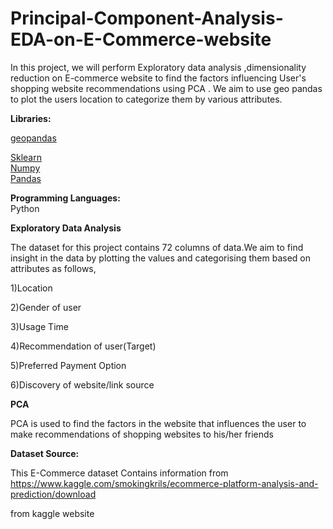 # Principal-Component-Analysis-EDA-on-E-Commerce-website
In this project, we will perform Exploratory data analysis ,dimensionality reduction on E-commerce website to find the factors influencing User's shopping website recommendations  using PCA . We aim to use geo pandas to plot the users location to categorize them by various attributes. 

**Libraries:**


  [geopandas](https://geopandas.org/)
  
  [Sklearn](https://scikit-learn.org/stable/index.html)                  
  [Numpy](https://numpy.org/)                  
  [Pandas](https://pandas.pydata.org/) 
  
**Programming Languages:**     
  Python

**Exploratory Data Analysis**

The dataset for this project contains 72 columns of data.We aim to find insight in the data by plotting the values and categorising them based on attributes as follows,

1)Location

2)Gender of user

3)Usage Time

4)Recommendation of user(Target)

5)Preferred Payment Option

6)Discovery of website/link source

**PCA**

PCA is used to find the factors in the website that influences the user to make recommendations of shopping websites to his/her friends

**Dataset Source:**   

This E-Commerce dataset Contains information from https://www.kaggle.com/smokingkrils/ecommerce-platform-analysis-and-prediction/download 

from kaggle website

